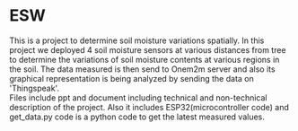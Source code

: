 # ESW
This is a project to determine soil moisture variations
spatially. In this project we deployed 4 soil moisture sensors at various distances from tree to determine the variations of 
soil moisture contents at various regions in the soil. The data measured is then send to Onem2m server and also its graphical
representation is being analyzed by sending the data on 'Thingspeak'.       
Files include ppt and document including technical and non-technical description of the project. Also it includes ESP32(microcontroller code) and get_data.py code is a python code to get the latest measured values.
